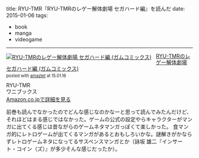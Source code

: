 title: RYU-TMR『RYU-TMRのレゲー解体劇場 セガハード編』を読んだ
date: 2015-01-06
tags:
  - book
  - manga
  - videogame
---

<div class="amazlet-box" style="margin-bottom:0px;"><div class="amazlet-image" style="float:left;margin:0px 12px 1px 0px;"><a href="http://www.amazon.co.jp/exec/obidos/ASIN/4847039467/dotimpact-22/ref=nosim/" name="amazletlink" target="_blank"><img src="http://ecx.images-amazon.com/images/I/61E15KxY-OL._SL160_.jpg" alt="RYU-TMRのレゲー解体劇場 セガハード編 (ガムコミックス)" style="border: none;" /></a></div><div class="amazlet-info" style="line-height:120%; margin-bottom: 10px"><div class="amazlet-name" style="margin-bottom:10px;line-height:120%"><a href="http://www.amazon.co.jp/exec/obidos/ASIN/4847039467/dotimpact-22/ref=nosim/" name="amazletlink" target="_blank">RYU-TMRのレゲー解体劇場 セガハード編 (ガムコミックス)</a><div class="amazlet-powered-date" style="font-size:80%;margin-top:5px;line-height:120%">posted with <a href="http://www.amazlet.com/" title="amazlet" target="_blank">amazlet</a> at 15.01.16</div></div><div class="amazlet-detail">RYU-TMR <br />ワニブックス <br /></div><div class="amazlet-sub-info" style="float: left;"><div class="amazlet-link" style="margin-top: 5px"><a href="http://www.amazon.co.jp/exec/obidos/ASIN/4847039467/dotimpact-22/ref=nosim/" name="amazletlink" target="_blank">Amazon.co.jpで詳細を見る</a></div></div></div><div class="amazlet-footer" style="clear: left"></div></div>

前巻も読んでなかったのでどんな感じなのかなーと思って読んでみたんだけど、それほどはまる感じではなかった。ゲームの公式の設定やらキャラクターがマンガに出てくる感じは昔ながらのゲームネタマンガっぽくて楽しかった。
食マンガ的にレトロゲームが出てくるマンガがあるとおもしろいかな。謎解きがかならずレトロゲームネタになってるサスペンスマンガとか（詠坂 雄二『インサート・コイン（ズ）』が多少そんな感じだったか）。
